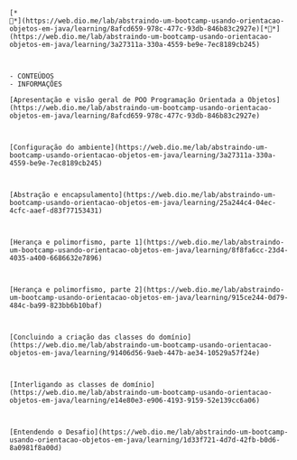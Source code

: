     [*
    *](https://web.dio.me/lab/abstraindo-um-bootcamp-usando-orientacao-objetos-em-java/learning/8afcd659-978c-477c-93db-846b83c2927e)[**](https://web.dio.me/lab/abstraindo-um-bootcamp-usando-orientacao-objetos-em-java/learning/3a27311a-330a-4559-be9e-7ec8189cb245)



    - CONTEÚDOS
    - INFORMAÇÕES

    [Apresentação e visão geral de POO Programação Orientada a Objetos](https://web.dio.me/lab/abstraindo-um-bootcamp-usando-orientacao-objetos-em-java/learning/8afcd659-978c-477c-93db-846b83c2927e)



    [Configuração do ambiente](https://web.dio.me/lab/abstraindo-um-bootcamp-usando-orientacao-objetos-em-java/learning/3a27311a-330a-4559-be9e-7ec8189cb245)



    [Abstração e encapsulamento](https://web.dio.me/lab/abstraindo-um-bootcamp-usando-orientacao-objetos-em-java/learning/25a244c4-04ec-4cfc-aaef-d83f77153431)



    [Herança e polimorfismo, parte 1](https://web.dio.me/lab/abstraindo-um-bootcamp-usando-orientacao-objetos-em-java/learning/8f8fa6cc-23d4-4035-a400-6686632e7896)



    [Herança e polimorfismo, parte 2](https://web.dio.me/lab/abstraindo-um-bootcamp-usando-orientacao-objetos-em-java/learning/915ce244-0d79-484c-ba99-823bb6b10baf)



    [Concluindo a criação das classes do domínio](https://web.dio.me/lab/abstraindo-um-bootcamp-usando-orientacao-objetos-em-java/learning/91406d56-9aeb-447b-ae34-10529a57f24e)



    [Interligando as classes de domínio](https://web.dio.me/lab/abstraindo-um-bootcamp-usando-orientacao-objetos-em-java/learning/e14e80e3-e906-4193-9159-52e139cc6a06)



    [Entendendo o Desafio](https://web.dio.me/lab/abstraindo-um-bootcamp-usando-orientacao-objetos-em-java/learning/1d33f721-4d7d-42fb-b0d6-8a0981f8a00d)


